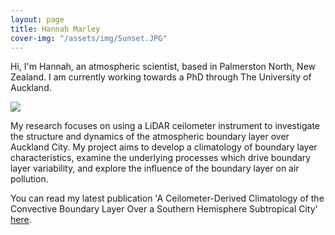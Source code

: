 ```yaml
---
layout: page
title: Hannah Marley
cover-img: "/assets/img/Sunset.JPG"
---
```


Hi, I'm Hannah, an atmospheric scientist, based in Palmerston North, New Zealand. I am currently working towards a PhD through The University of Auckland. 

![](/assets/chem_prep_round.png)

My research focuses on using a LiDAR ceilometer instrument to investigate the structure and dynamics of the atmospheric boundary layer over Auckland City. My project aims to develop a climatology of boundary layer characteristics, examine the underlying processes which drive boundary layer variability, and explore the influence of the boundary layer on air pollution.

You can read my latest publication 'A Ceilometer-Derived Climatology of the Convective Boundary Layer Over a Southern Hemisphere Subtropical City' [here](https://rdcu.be/caPxW).
